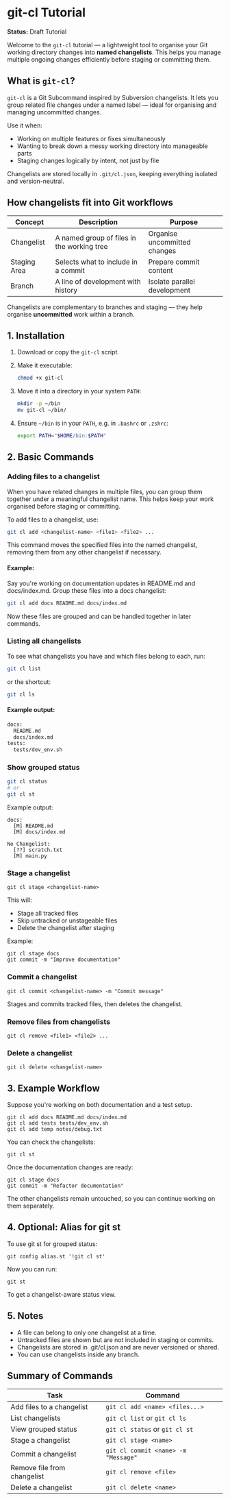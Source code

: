 # git-cl Tutorial

**Status:** Draft Tutorial 

Welcome to the `git-cl` tutorial — a lightweight tool to organise your Git working directory changes into **named changelists**. This helps you manage multiple ongoing changes efficiently before staging or committing them.

## What is `git-cl`?

`git-cl` is a Git Subcommand inspired by Subversion changelists. It lets you group related file changes under a named label — ideal for organising and managing uncommitted changes.

Use it when:

- Working on multiple features or fixes simultaneously
- Wanting to break down a messy working directory into manageable parts
- Staging changes logically by intent, not just by file

Changelists are stored locally in `.git/cl.json`, keeping everything isolated and version-neutral.


## How changelists fit into Git workflows

| Concept        | Description                                | Purpose                          |
|----------------|--------------------------------------------|----------------------------------|
| Changelist     | A named group of files in the working tree | Organise uncommitted changes     |
| Staging Area   | Selects what to include in a commit        | Prepare commit content           |
| Branch         | A line of development with history         | Isolate parallel development     |

Changelists are complementary to branches and staging — they help organise **uncommitted** work within a branch.

## 1. Installation

1. Download or copy the `git-cl` script.

2. Make it executable:

   ```bash
   chmod +x git-cl

3. Move it into a directory in your system `PATH`:

   ```bash
   mkdir -p ~/bin
   mv git-cl ~/bin/

4. Ensure `~/bin` is in your `PATH`, e.g. in `.bashrc` or `.zshrc`:

   ```bash
   export PATH="$HOME/bin:$PATH"

## 2. Basic Commands

### Adding files to a changelist

When you have related changes in multiple files, you can group them together under a meaningful changelist name. This helps keep your work organised before staging or committing.

To add files to a changelist, use:


```bash
git cl add <changelist-name> <file1> <file2> ...
```

This command moves the specified files into the named changelist, removing them from any other changelist if necessary.

#### Example:

Say you're working on documentation updates in README.md and docs/index.md. Group these files into a docs changelist:


```bash
git cl add docs README.md docs/index.md
```

Now these files are grouped and can be handled together in later commands.

### Listing all changelists

To see what changelists you have and which files belong to each, run:

```bash
git cl list
```

or the shortcut:

```bash
git cl ls
```

#### Example output:

```bash
docs:
  README.md
  docs/index.md
tests:
  tests/dev_env.sh
```



### Show grouped status

```bash
git cl status
# or
git cl st
```

Example output:

```
docs:
  [M] README.md
  [M] docs/index.md

No Changelist:
  [??] scratch.txt
  [M] main.py
```

### Stage a changelist

```
git cl stage <changelist-name>
```

This will:

- Stage all tracked files
- Skip untracked or unstageable files
- Delete the changelist after staging

Example:

```
git cl stage docs
git commit -m "Improve documentation"
```

### Commit a changelist

```
git cl commit <changelist-name> -m "Commit message"
```

Stages and commits tracked files, then deletes the changelist.

### Remove files from changelists

```
git cl remove <file1> <file2> ...
```

### Delete a changelist

```
git cl delete <changelist-name>
```

## 3. Example Workflow

Suppose you're working on both documentation and a test setup.

```
git cl add docs README.md docs/index.md
git cl add tests tests/dev_env.sh
git cl add temp notes/debug.txt
```

You can check the changelists:

```
git cl st
```

Once the documentation changes are ready:

```
git cl stage docs
git commit -m "Refactor documentation"
```

The other changelists remain untouched, so you can continue working on them separately.


## 4. Optional: Alias for git st

To use git st for grouped status:

```
git config alias.st '!git cl st'
```

Now you can run:

```
git st
```

To get a changelist-aware status view.

## 5. Notes

- A file can belong to only one changelist at a time.
- Untracked files are shown but are not included in staging or commits.
- Changelists are stored in .git/cl.json and are never versioned or shared.
- You can use changelists inside any branch.

## Summary of Commands

| Task                        | Command                             |
| --------------------------- | ----------------------------------- |
| Add files to a changelist   | `git cl add <name> <files...>`      |
| List changelists            | `git cl list` or `git cl ls`        |
| View grouped status         | `git cl status` or `git cl st`      |
| Stage a changelist          | `git cl stage <name>`               |
| Commit a changelist         | `git cl commit <name> -m "Message"` |
| Remove file from changelist | `git cl remove <file>`              |
| Delete a changelist         | `git cl delete <name>`              |

